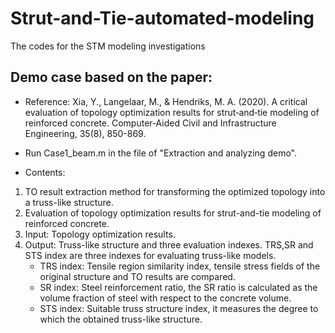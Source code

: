 # Strut-and-Tie-automated-modeling
The codes for the STM modeling investigations

## Demo case based on the paper: 
- Reference: Xia, Y., Langelaar, M., & Hendriks, M. A. (2020). A critical evaluation of topology optimization results for strut‐and‐tie modeling of reinforced concrete. Computer‐Aided Civil and Infrastructure Engineering, 35(8), 850-869.
  
- Run Case1_beam.m in the file of "Extraction and analyzing demo".
  
- Contents:
1. TO result extraction method for transforming the optimized topology into a truss-like structure.
2. Evaluation of topology optimization results for strut-and-tie modeling of reinforced concrete.
3. Input: Topology optimization results.
3. Output: Truss-like structure and three evaluation indexes. TRS,SR and STS index are three indexes for evaluating truss-like models.
    - TRS index: Tensile region similarity index, tensile stress fields of the original structure and TO results are compared.
    - SR index: Steel reinforcement ratio, the SR ratio is calculated as the volume fraction of steel with respect to the concrete volume.
    - STS index: Suitable truss structure index, it measures the degree to which the obtained truss-like structure.
